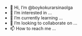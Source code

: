 - 👋 Hi, I’m @boykokurarsinaolga
- 👀 I’m interested in ...
- 🌱 I’m currently learning ...
- 💞️ I’m looking to collaborate on ...
- 📫 How to reach me ...

<!---
boykokurarsinaolga/boykokurarsinaolga is a ✨ special ✨ repository because its `README.md` (this file) appears on your GitHub profile.
You can click the Preview link to take a look at your changes.
--->
